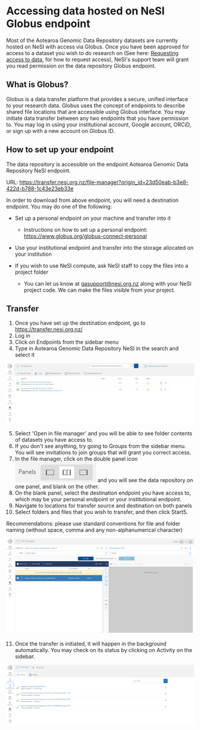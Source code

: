# Accessing data hosted on NeSI Globus endpoint

Most of the Aotearoa Genomic Data Repository datasets are currently hosted on NeSI with access via Globus. Once you have been approved for access to a dataset you wish to do research on (See here: [Requesting access to data](navigating.md), for how to request access), NeSI's support team will grant you read permission on the data repository Globus endpoint.

## What is Globus?

Globus is a data transfer platform that provides a secure, unified interface to your research data. Globus uses the concept of endpoints to describe shared file locations that are accessible using Globus interface. You may initiate data transfer between any two endpoints that you have permission to. You may log in using your institutional account, Google account, ORCiD, or sign up with a new account on Globus ID.

## How to set up your endpoint

The data repository is accessible on the endpoint Aotearoa Genomic Data Repository NeSI endpoint.

URL: https://transfer.nesi.org.nz/file-manager?origin_id=23d50eab-b3e8-422d-b788-1c43e23eb33e

In order to download from above endpoint, you will need a destination endpoint. You may do one of the following:

- Set up a personal endpoint on your machine and transfer into it

    - Instructions on how to set up a personal endpoint: https://www.globus.org/globus-connect-personal

- Use your institutional endpoint and transfer into the storage allocated on your institution

- If you wish to use NeSI compute, ask NeSI staff to copy the files into a project folder

    - You can let us know at gasupport@nesi.org.nz along with your NeSI project code. We can make the files visible from your project.

## Transfer

1. Once you have set up the destination endpoint, go to https://transfer.nesi.org.nz/
2. Log in
3. Click on Endpoints from the sidebar menu
4. Type in Aotearoa Genomic Data Repository NeSI in the search and select it

![Alt text](../assets/images/globus1.png)

5. Select 'Open in file manager' and you will be able to see folder contents of datasets you have access to.
6. If you don't see anything, try going to Groups from the sidebar menu. You will see invitations to join groups that will grant you correct access.
7. In the file manager, click on the double panel icon ![Alt text](../assets/images/globus15.png) and you will see the data repository on one panel, and blank on the other.
8. On the blank panel, select the destination endpoint you have access to, which may be your personal endpoint or your institutional endpoint.
9. Navigate to locations for transfer source and destination on both panels
10. Select folders and files that you wish to transfer, and then click Start5.

Recommendations: please use standard conventions for file and folder naming (without space, comma and any non-alphanumerical character)

![Alt text](../assets/images/globus2.png)

11. Once the transfer is initiated, it will happen in the background automatically. You may check on its status by clicking on Activity on the sidebar.

![Alt text](../assets/images/globus3.png)

